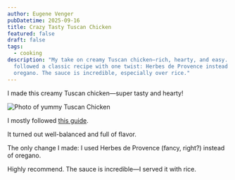 ```yaml
---
author: Eugene Venger
pubDatetime: 2025-09-16
title: Crazy Tasty Tuscan Chicken
featured: false
draft: false
tags:
  - cooking
description: "My take on creamy Tuscan chicken—rich, hearty, and easy. I
  followed a classic recipe with one twist: Herbes de Provence instead of
  oregano. The sauce is incredible, especially over rice."
---
```

I made this creamy Tuscan chicken—super tasty and hearty!

![Photo of yummy Tuscan Chicken](@/assets/images/Tuscan_chicken.webp)

I mostly followed [this guide](https://www.delish.com/cooking/recipe-ideas/a19636089/creamy-tuscan-chicken-recipe/).

It turned out well-balanced and full of flavor.

The only change I made: I used Herbes de Provence (fancy, right?) instead of oregano.

Highly recommend. The sauce is incredible—I served it with rice.